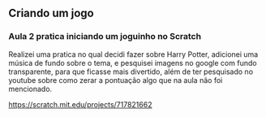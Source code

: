 ## Criando um jogo
### Aula 2 pratica iniciando um joguinho no Scratch 
Realizei uma pratica no qual decidi fazer sobre Harry Potter, adicionei uma música de fundo sobre o tema, e pesquisei imagens no google com fundo transparente, para que ficasse mais divertido, além de ter pesquisado no youtube sobre como zerar a pontuação algo que na aula não foi mencionado.

https://scratch.mit.edu/projects/717821662
